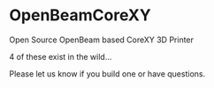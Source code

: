 # OpenBeamCoreXY

Open Source OpenBeam based CoreXY 3D Printer

4 of these exist in the wild...

Please let us know if you build one or have questions.

